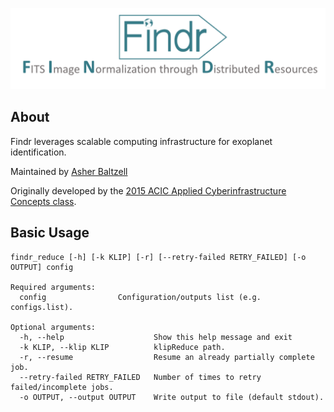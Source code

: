 ![Findr Logo](https://github.com/acic2015/findr/blob/master/img/findr_newlogo.png)


## About

Findr leverages scalable computing infrastructure for exoplanet identification.

Maintained by [Asher Baltzell](https://github.com/asherkhb)

Originally developed by the [2015 ACIC Applied Cyberinfrastructure Concepts class](https://github.com/acic2015/findr/wiki/Contributors).

## Basic Usage

```
findr_reduce [-h] [-k KLIP] [-r] [--retry-failed RETRY_FAILED] [-o OUTPUT] config

Required arguments:
  config                Configuration/outputs list (e.g. configs.list).

Optional arguments:
  -h, --help                    Show this help message and exit
  -k KLIP, --klip KLIP          klipReduce path.
  -r, --resume                  Resume an already partially complete job.
  --retry-failed RETRY_FAILED   Number of times to retry failed/incomplete jobs.
  -o OUTPUT, --output OUTPUT    Write output to file (default stdout).
```
